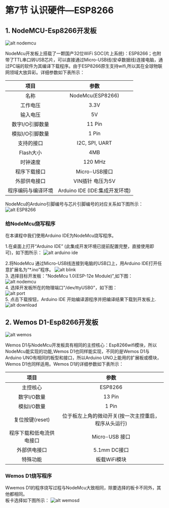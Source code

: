 # 第7节 认识硬件—ESP8266

## 1. NodeMCU-Esp8266开发板

![alt nodemcu](http://q6c64umf6.bkt.clouddn.com/nodemcu-no1.jpg)  

NodeMcu开发板上搭载了一颗国产32位WiFi SOC(片上系统)：ESP8266；也附带了TTL串口转USB芯片，可以直接通过Micro-USB线(安卓数据线)连接电脑，通过PC端的软件为其编译下载程序。由于ESP8266原生支持wifi,所以其在全球物联网领域大放异彩。详细参数如下表所示：

  |项目|参数|
   :-:|:-:
   |名称|NodeMcu(ESP8266)|
   |工作电压|3.3V|
   |输入电压|5V|
   |数字I/O引脚数量|11 Pin |
   |模拟I/O引脚数量|1 Pin|
   |支持的接口|I2C, SPI, UART|
   |Flash大小|4MB|
   |时钟速度|120 MHz|
   |程序下载接口|Micro-USB接口|
   |外部供电接口|VIN插针 电压为5V|
   |程序编码与编译环境|Arduino IDE (IDE:集成开发环境)|  

NodeMcu的Arduino引脚编号与芯片引脚编号的对应关系如下图所示：  
![alt ESP8266](https://timgsa.baidu.com/timg?image&quality=80&size=b9999_10000&sec=1582091992576&di=380f0678959750a94886824c0616351e&imgtype=0&src=http%3A%2F%2Fwww.wfuyu.com%2Fuploadfile%2Fcj%2F20150502%2FNODEMCU-DEVKIT-INSTRUCTION-EN.png)

### 给NodeMcu烧写程序

在本课程中我们使用Arduino IDE为NodeMcu烧写程序。

1.在桌面上打开“Arduino IDE” (此集成开发环境已提前配置完整，直接使用即可)，如下图所示：
![alt arduino ide](https://timgsa.baidu.com/timg?image&quality=80&size=b9999_10000&sec=1581959664268&di=9cc5ddcfdcfcbb695ad6fc53d2aa9551&imgtype=0&src=http%3A%2F%2Fwww.uzzf.com%2Fup%2F2015-7%2F2015073111171442149.png)  

2.将NodeMcu 通过Micro-USB线连接到电脑的USB口上，用Arduino IDE打开任意扩展名为“*.ino”程序。
![alt blink](http://q6c64umf6.bkt.clouddn.com/blink.png)  
3. 选择目标开发板："NodeMcu 1.0(ESP-12e Module)",如下图：  
![alt nodemcu](http://q6c64umf6.bkt.clouddn.com/nodemcu.png)  
4. 选择开发板所在的物理端口"/dev/ttyUSB0"，如下图：  
![alt port](http://q6c64umf6.bkt.clouddn.com/port.png)  
5. 点击下载按钮，Arduino IDE 开始编译源程序并把编译结果下载到开发板上.  
![alt download](http://q6c64umf6.bkt.clouddn.com/download.png)

## 2. Wemos D1-Esp8266开发板

![alt wemos](https://upload-images.jianshu.io/upload_images/228509-f72da0746b563596.png?imageMogr2/auto-orient/strip|imageView2/2/w/600/format/webp)

Wemos D1与NodeMcu开发板具有相同的主控核心：Esp8266wifi模块，所以NodeMcu能实现的功能,Wemos D1也同样能实现，不同的是Wemos D1与Arduino UNO有相同的板型和接口，所以Arduino UNO上能用的扩展板或模块，Wemos D1也同样适用。Wemos D1的详细参数如下表所示：

|项目|参数|
:-:|:-:
|主控核心|ESP8266|
|数字I/O数量|13 Pin|
|模拟I/O数量|1 Pin|
|复位按键(reset)|位于板左上角的微动开关(按一次主控重启，程序从头运行)|
|程序下载和低电流供电接口|Micro-USB 接口|
|外部供电接口|5.1mm DC接口|
|特殊功能|板载WiFi模块|

### Wemos D1烧写程序

Wwemos D1的程序烧写过程与NodeMcu大致相同，除要选择的板卡不同外，其他都相同。  
板卡选择如下图所示：
![alt wemosd](http://q6c64umf6.bkt.clouddn.com/wemos-down.png)
